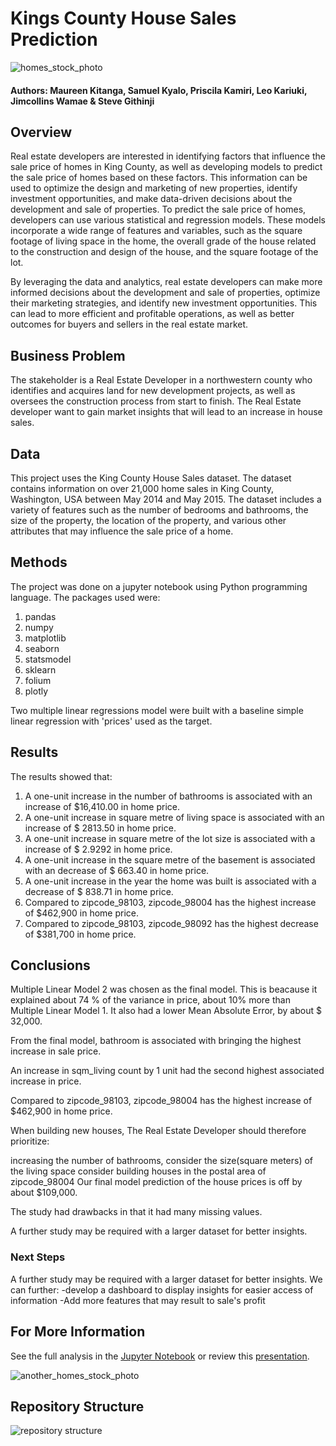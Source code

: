 # Kings County House Sales Prediction

![homes_stock_photo](images/gettyimages-530426760_750xx4831-2714-0-911xxxx.jpg)

#### Authors: Maureen Kitanga, Samuel Kyalo, Priscila Kamiri, Leo Kariuki, Jimcollins Wamae & Steve Githinji

## Overview
Real estate developers are interested in identifying factors that influence the sale price of homes in King County, as well as developing models to predict the sale price of homes based on these factors. This information can be used to optimize the design and marketing of new properties, identify investment opportunities, and make data-driven decisions about the development and sale of properties. To predict the sale price of homes, developers can use various statistical and regression models. These models incorporate a wide range of features and variables, such as the square footage of living space in the home, the overall grade of the house related to the construction and design of the house, and the square footage of the lot.

By leveraging the data and analytics, real estate developers can make more informed decisions about the development and sale of properties, optimize their marketing strategies, and identify new investment opportunities. This can lead to more efficient and profitable operations, as well as better outcomes for buyers and sellers in the real estate market.




## Business Problem
The stakeholder is a Real Estate Developer in a northwestern county who identifies and acquires land for new development projects, as well as oversees the construction process from start to finish. The Real Estate developer want to gain market insights that will lead to an increase in house sales.



## Data
This project uses the King County House Sales dataset. The dataset contains information on over 21,000 home sales in King County, Washington, USA between May 2014 and May 2015. The dataset includes a variety of features such as the number of bedrooms and bathrooms, the size of the property, the location of the property, and various other attributes that may influence the sale price of a home.



## Methods
The project was done on a jupyter notebook using Python programming language. 
The packages used were:
1. pandas
2. numpy
3. matplotlib
4. seaborn
5. statsmodel
6. sklearn
7. folium
8. plotly

Two multiple linear regressions model were built with a baseline simple linear regression with 'prices' used as the target.

## Results

The results showed that:

1. A one-unit increase in the number of bathrooms is associated with an increase of $16,410.00 in home price.
2. A one-unit increase in square metre of living space is associated with an increase of $ 2813.50 in home price.
3. A one-unit increase in square metre of the lot size is associated with a increase of $ 2.9292 in home price.
4. A one-unit increase in the square metre of the basement is associated with an decrease of $ 663.40 in home price.
5. A one-unit increase in the year the home was built is associated with a decrease of $ 838.71 in home price.
6. Compared to zipcode_98103, zipcode_98004 has the highest increase of $462,900 in home price.
7. Compared to zipcode_98103, zipcode_98092 has the highest decrease of $381,700 in home price.

## Conclusions
Multiple Linear Model 2 was chosen as the final model. This is beacause it explained about 74 % of the variance in price, about 10% more than Multiple Linear Model 1. It also had a lower Mean Absolute Error, by about $ 32,000.

From the final model, bathroom is associated with bringing the highest increase in sale price.

An increase in sqm_living count by 1 unit had the second highest associated increase in price.

Compared to zipcode_98103, zipcode_98004 has the highest increase of $462,900 in home price.

When building new houses, The Real Estate Developer should therefore prioritize:

increasing the number of bathrooms,
consider the size(square meters) of the living space
consider building houses in the postal area of zipcode_98004
Our final model prediction of the house prices is off by about $109,000.

The study had drawbacks in that it had many missing values.

A further study may be required with a larger dataset for better insights.



### Next Steps

A further study may be required with a larger dataset for better insights.
We can further:
-develop a dashboard to display insights for easier access of information
-Add more features that may result to sale's profit




## For More Information

See the full analysis in the [Jupyter Notebook](https://github.com/stevegithinji/King-County-House-Sales-Model/blob/master/King-County-House-Sales-Prediction.ipynb) or review this [presentation](https://github.com/stevegithinji/King-County-House-Sales-Model/blob/master/Powerpoint%20presentation.pptx).


![another_homes_stock_photo](images/sale.jpg)


## Repository Structure

![repository structure](images/Capture.PNG)




